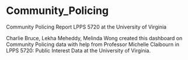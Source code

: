 # Community_Policing
Community Policing Report LPPS 5720 at the University of Virginia

Charlie Bruce, Lekha Meheddy, Melinda Wong created this dashboard on Community Policing data with help from Professor Michelle Claibourn in LPPS 5720: Public Interest Data at the University of Virginia.
